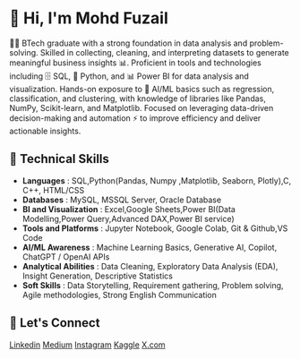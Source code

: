 # 👋 Hi, I'm Mohd Fuzail  

👨‍🎓 BTech graduate with a strong foundation in data analysis and problem-solving.
Skilled in collecting, cleaning, and interpreting datasets to generate meaningful business insights 📊.
Proficient in tools and technologies including 🗄️ SQL, 🐍 Python, and 📊 Power BI for data analysis and visualization.
Hands-on exposure to 🤖 AI/ML basics such as regression, classification, and clustering, with knowledge of libraries like Pandas, NumPy, Scikit-learn, and Matplotlib.
Focused on leveraging data-driven decision-making and automation ⚡ to improve efficiency and deliver actionable insights.

## 🔧 Technical Skills

- **Languages** : SQL,Python(Pandas, Numpy ,Matplotlib, Seaborn, Plotly),C, C++, HTML/CSS
- **Databases** : MySQL, MSSQL Server, Oracle Database
- **BI and Visualization** : Excel,Google Sheets,Power BI(Data Modelling,Power Query,Advanced DAX,Power BI service)
- **Tools and Platforms** : Jupyter Notebook, Google Colab, Git & Github,VS Code
- **AI/ML Awareness** : Machine Learning Basics, Generative AI, Copilot, ChatGPT / OpenAI APIs
- **Analytical Abilities** : Data Cleaning, Exploratory Data Analysis (EDA), Insight Generation, Descriptive Statistics
- **Soft Skills** : Data Storytelling, Requirement gathering, Problem solving, Agile methodologies, Strong English Communication

## 🔗 Let's Connect

[Linkedin](https://www.linkedin.com/in/analystfuzail/)
[Medium](https://medium.com/@erfuzail01)
[Instagram](https://www.instagram.com/_mohd__fuzail_/)
[Kaggle](https://www.kaggle.com/mohdfuzail) 
[X.com](https://x.com/fuzail3233)
